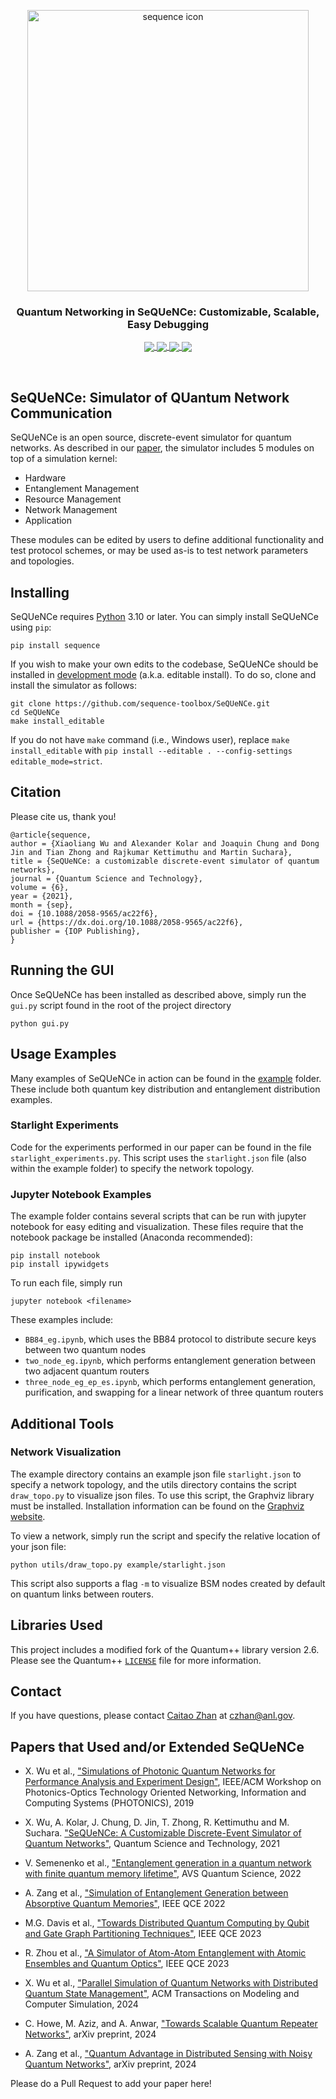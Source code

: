 <p align="center">
  <picture>
   <source media="(prefers-color-scheme: dark)" srcset="https://raw.githubusercontent.com/sequence-toolbox/SeQUeNCe/master/docs/Sequence_Icon_Name_Dark.png">
   <img src="https://raw.githubusercontent.com/sequence-toolbox/SeQUeNCe/master/docs/Sequence_Icon_Name.svg" alt="sequence icon" width="450" class="center">
  </picture>
</p>

<h3><p align="center">Quantum Networking in SeQUeNCe: Customizable, Scalable, Easy Debugging</p></h3>


<p align="center">
  <a href="https://sequence-rtd-tutorial.readthedocs.io/">
    <img src="https://img.shields.io/readthedocs/sequence-rtd-tutorial" style="vertical-align: middle;">
  </a>
  <a href="https://sequence-rtd-tutorial.readthedocs.io/">
    <img src="https://img.shields.io/pypi/v/sequence" style="vertical-align: middle;">
  </a>
  <a href="https://qutip.org/">
    <img src="https://img.shields.io/badge/integration%20-Qutip-blue" style="vertical-align: middle;">
  </a>
  <a href="https://iopscience.iop.org/article/10.1088/2058-9565/ac22f6">
    <img src="https://img.shields.io/badge/10.1088%2F2058-9565%2Fac22f6?label=DOI" style="vertical-align: middle;">
  </a>
</p>


<br>

## SeQUeNCe: Simulator of QUantum Network Communication

SeQUeNCe is an open source, discrete-event simulator for quantum networks. As described in our [paper](http://arxiv.org/abs/2009.12000), the simulator includes 5 modules on top of a simulation kernel:
* Hardware
* Entanglement Management
* Resource Management
* Network Management
* Application

These modules can be edited by users to define additional functionality and test protocol schemes, or may be used as-is to test network parameters and topologies.

## Installing
SeQUeNCe requires [Python](https://www.python.org/downloads/) 3.10 or later. You can simply install SeQUeNCe using `pip`:
```
pip install sequence
```

If you wish to make your own edits to the codebase, SeQUeNCe should be installed in [development mode](https://setuptools.pypa.io/en/latest/userguide/development_mode.html) (a.k.a. editable install).
To do so, clone and install the simulator as follows:
```
git clone https://github.com/sequence-toolbox/SeQUeNCe.git
cd SeQUeNCe
make install_editable
```

If you do not have `make` command (i.e., Windows user), replace `make install_editable` with `pip install --editable . --config-settings editable_mode=strict`.


## Citation
Please cite us, thank you!
```
@article{sequence,
author = {Xiaoliang Wu and Alexander Kolar and Joaquin Chung and Dong Jin and Tian Zhong and Rajkumar Kettimuthu and Martin Suchara},
title = {SeQUeNCe: a customizable discrete-event simulator of quantum networks},
journal = {Quantum Science and Technology},
volume = {6},
year = {2021},
month = {sep},
doi = {10.1088/2058-9565/ac22f6},
url = {https://dx.doi.org/10.1088/2058-9565/ac22f6},
publisher = {IOP Publishing},
}
```

<!-- * X. Wu, A. Kolar, J. Chung, D. Jin, T. Zhong, R. Kettimuthu and M. Suchara. "SeQUeNCe: Simulator of QUantum Network Communication." GitHub repository, https://github.com/sequence-toolbox/SeQUeNCe, 2021. -->

## Running the GUI
Once SeQUeNCe has been installed as described above, simply run the `gui.py` script found in the root of the project directory
```
python gui.py
```

## Usage Examples
Many examples of SeQUeNCe in action can be found in the [example](/example) folder. These include both quantum key distribution and entanglement distribution examples.

### Starlight Experiments
Code for the experiments performed in our paper can be found in the file `starlight_experiments.py`. This script uses the `starlight.json` file (also within the example folder) to specify the network topology.

### Jupyter Notebook Examples
The example folder contains several scripts that can be run with jupyter notebook for easy editing and visualization. These files require that the notebook package be installed (Anaconda recommended):
```
pip install notebook
pip install ipywidgets
```
To run each file, simply run
```
jupyter notebook <filename>
```
These examples include:
* `BB84_eg.ipynb`, which uses the BB84 protocol to distribute secure keys between two quantum nodes
* `two_node_eg.ipynb`, which performs entanglement generation between two adjacent quantum routers
* `three_node_eg_ep_es.ipynb`, which performs entanglement generation, purification, and swapping for a linear network of three quantum routers

## Additional Tools

### Network Visualization
The example directory contains an example json file `starlight.json` to specify a network topology, and the utils directory contains the script `draw_topo.py` to visualize json files. To use this script, the Graphviz library must be installed. Installation information can be found on the [Graphviz website](https://www.graphviz.org/download/).

To view a network, simply run the script and specify the relative location of your json file:
```
python utils/draw_topo.py example/starlight.json
```
This script also supports a flag `-m` to visualize BSM nodes created by default on quantum links between routers.

## Libraries Used
This project includes a modified fork of the Quantum++ library version 2.6.
Please see the Quantum++ [`LICENSE`](https://github.com/softwareQinc/qpp/blob/main/LICENSE) file for more information.

## Contact
If you have questions, please contact [Caitao Zhan](https://caitaozhan.github.io/) at [czhan@anl.gov](mailto:czhan@anl.gov).

## Papers that Used and/or Extended SeQUeNCe

* X. Wu et al., ["Simulations of Photonic Quantum Networks for Performance Analysis and Experiment Design"](https://ieeexplore.ieee.org/document/8950718), IEEE/ACM Workshop on Photonics-Optics Technology Oriented Networking, Information and Computing Systems (PHOTONICS), 2019

* X. Wu, A. Kolar, J. Chung, D. Jin, T. Zhong, R. Kettimuthu and M. Suchara. ["SeQUeNCe: A Customizable Discrete-Event Simulator of Quantum Networks"](https://iopscience.iop.org/article/10.1088/2058-9565/ac22f6), Quantum Science and Technology, 2021

* V. Semenenko et al., ["Entanglement generation in a quantum network with finite quantum memory lifetime"](https://pubs.aip.org/avs/aqs/article/4/1/012002/2835237/Entanglement-generation-in-a-quantum-network-with), AVS Quantum Science, 2022

* A. Zang et al., ["Simulation of Entanglement Generation between Absorptive Quantum Memories"](https://ieeexplore.ieee.org/abstract/document/9951205), IEEE QCE 2022

* M.G. Davis et al., ["Towards Distributed Quantum Computing by Qubit and Gate Graph Partitioning Techniques"](https://ieeexplore.ieee.org/abstract/document/10313645), IEEE QCE 2023

* R. Zhou et al., ["A Simulator of Atom-Atom Entanglement with Atomic Ensembles and Quantum Optics"](https://ieeexplore.ieee.org/abstract/document/10313610), IEEE QCE 2023

* X. Wu et al., ["Parallel Simulation of Quantum Networks with Distributed Quantum State Management"](https://dl.acm.org/doi/abs/10.1145/3634701), ACM Transactions on Modeling and Computer Simulation, 2024

* C. Howe, M. Aziz, and A. Anwar, ["Towards Scalable Quantum Repeater Networks"](https://arxiv.org/abs/2409.08416), arXiv preprint, 2024

* A. Zang et al., ["Quantum Advantage in Distributed Sensing with Noisy Quantum Networks"](https://arxiv.org/abs/2409.17089), arXiv preprint, 2024


Please do a Pull Request to add your paper here! 
